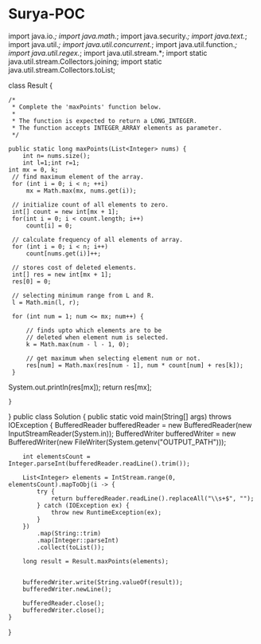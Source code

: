# Surya-POC
import java.io.*;
import java.math.*;
import java.security.*;
import java.text.*;
import java.util.*;
import java.util.concurrent.*;
import java.util.function.*;
import java.util.regex.*;
import java.util.stream.*;
import static java.util.stream.Collectors.joining;
import static java.util.stream.Collectors.toList;


class Result {

    /*
     * Complete the 'maxPoints' function below.
     *
     * The function is expected to return a LONG_INTEGER.
     * The function accepts INTEGER_ARRAY elements as parameter.
     */

    public static long maxPoints(List<Integer> nums) {
        int n= nums.size();
        int l=1;int r=1;
    int mx = 0, k; 
     // find maximum element of the array. 
     for (int i = 0; i < n; ++i) 
         mx = Math.max(mx, nums.get(i)); 
  
     // initialize count of all elements to zero. 
     int[] count = new int[mx + 1]; 
     for(int i = 0; i < count.length; i++) 
         count[i] = 0; 
  
     // calculate frequency of all elements of array. 
     for (int i = 0; i < n; i++) 
         count[nums.get(i)]++; 
  
     // stores cost of deleted elements. 
     int[] res = new int[mx + 1]; 
     res[0] = 0; 
  
     // selecting minimum range from L and R. 
     l = Math.min(l, r); 
  
     for (int num = 1; num <= mx; num++) { 
  
         // finds upto which elements are to be 
         // deleted when element num is selected. 
         k = Math.max(num - l - 1, 0); 
  
         // get maximum when selecting element num or not. 
         res[num] = Math.max(res[num - 1], num * count[num] + res[k]); 
     } 
  System.out.println(res[mx]);
     return res[mx]; 

    }

}
public class Solution {
    public static void main(String[] args) throws IOException {
        BufferedReader bufferedReader = new BufferedReader(new InputStreamReader(System.in));
        BufferedWriter bufferedWriter = new BufferedWriter(new FileWriter(System.getenv("OUTPUT_PATH")));

        int elementsCount = Integer.parseInt(bufferedReader.readLine().trim());

        List<Integer> elements = IntStream.range(0, elementsCount).mapToObj(i -> {
            try {
                return bufferedReader.readLine().replaceAll("\\s+$", "");
            } catch (IOException ex) {
                throw new RuntimeException(ex);
            }
        })
            .map(String::trim)
            .map(Integer::parseInt)
            .collect(toList());

        long result = Result.maxPoints(elements);
        

        bufferedWriter.write(String.valueOf(result));
        bufferedWriter.newLine();

        bufferedReader.close();
        bufferedWriter.close();
    }
}

